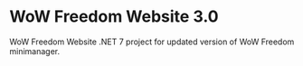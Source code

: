 # WoW Freedom Website 3.0 #

WoW Freedom Website .NET 7 project for updated version of WoW Freedom minimanager. 
